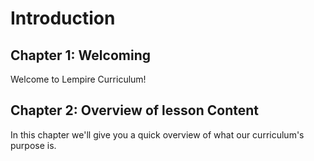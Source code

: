 # Introduction

## Chapter 1: Welcoming

Welcome to Lempire Curriculum!

## Chapter 2: Overview of lesson Content

In this chapter we'll give you a quick overview of what our curriculum's purpose is.

